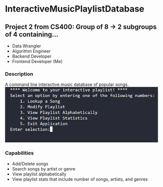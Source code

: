 # InteractiveMusicPlaylistDatabase


## Project 2 from CS400: Group of 8 -> 2 subgroups of 4 containing...
* Data Wrangler
* Algorithm Engineer 
* Backend Developer
* Frontend Developer (Me)


### Description
A command line interactive music database of popular songs.
![image of a demo run of the interactive music playlist databsase](https://github.com/fati-m/InteractiveMusicDatabase/blob/6577cfccfbb1d52e6d3cd7ea7787df02c6deaaa1/demo-run.png)


### Capabilities
* Add/Delete songs
* Search songs by artist or genre
* View playlist alphabetically
* View playlist stats that include number of songs, artists, and genres
